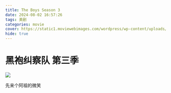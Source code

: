 ```yaml
---
title: The Boys Season 3
date: 2024-08-02 16:57:26
tags: 美剧
categories: movie
cover: https://static1.moviewebimages.com/wordpress/wp-content/uploads/2022/05/Homelander-The-Boys-Season-3.jpg
hide: true
---
```


# 黑袍纠察队 第三季

![](https://static1.moviewebimages.com/wordpress/wp-content/uploads/2022/05/Homelander-The-Boys-Season-3.jpg)

先来个阿祖的微笑